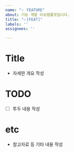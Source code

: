 ```yaml
---
name: "✨ FEATURE"
about: 기능 개발 이슈템플릿입니다.
title: "✨[FEAT]"
labels: ''
assignees: ''

---
```


# Title

- 자세한 개요 작성

# TODO

- [ ] 투두 내용 작성

# etc

- 참고자료 등 기타 내용 작성
